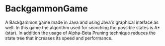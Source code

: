 # BackgammonGame

A Backgammon game made in Java and using Java's graphical inteface as well. In this game the algorithm used for searching the
possible states is A*(star). In addition the usage of Alpha-Beta Pruning technique reduces the state tree that increases its speed and
performance.
